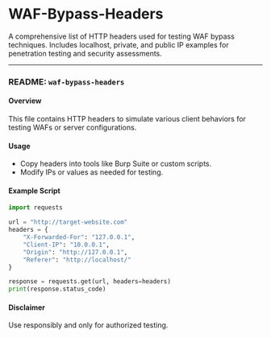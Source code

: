 # WAF-Bypass-Headers
A comprehensive list of HTTP headers used for testing WAF bypass techniques. Includes localhost, private, and public IP examples for penetration testing and security assessments.

---

### README: `waf-bypass-headers`

#### Overview  
This file contains HTTP headers to simulate various client behaviors for testing WAFs or server configurations.

#### Usage  
- Copy headers into tools like Burp Suite or custom scripts.  
- Modify IPs or values as needed for testing.  

#### Example Script  

```python
import requests

url = "http://target-website.com"
headers = {
    "X-Forwarded-For": "127.0.0.1",
    "Client-IP": "10.0.0.1",
    "Origin": "http://127.0.0.1",
    "Referer": "http://localhost/"
}

response = requests.get(url, headers=headers)
print(response.status_code)
```

#### Disclaimer  
Use responsibly and only for authorized testing.
